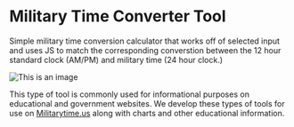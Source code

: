 # Military Time Converter Tool
Simple military time conversion calculator that works off of selected input and uses JS to match the corresponding converstion between the 12 hour standard clock (AM/PM) and military time (24 hour clock.)

![This is an image](https://i.ibb.co/YQHqbSt/military-time-converter.png)

This type of tool is commonly used for informational purposes on educational and government websites. We develop these types of tools for use on [Militarytime.us](https://www.militarytime.us/) along with charts and other educational information.
